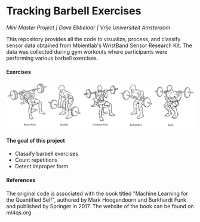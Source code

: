 # Tracking Barbell Exercises
*Mini Master Project | Dave Ebbelaar | Vrije Universiteit Amsterdam*

This repository provides all the code to visualize, process, and classify sensor data obtained from Mbientlab's WristBand Sensor Research Kit. The data was collected during gym workouts where participants were performing various barbell exercises.

#### Exercises
![Barbell exercise examples](PythonCode/images/barbell_exercises.png)

#### The goal of this project
* Classify barbell exercises
* Count repetitions
* Detect improper form 

#### References
The original code is associated with the book titled "Machine Learning for the Quantified Self", 
authored by Mark Hoogendoorn and Burkhardt Funk and published by Springer in 2017. The website of the book can be found on ml4qs.org

